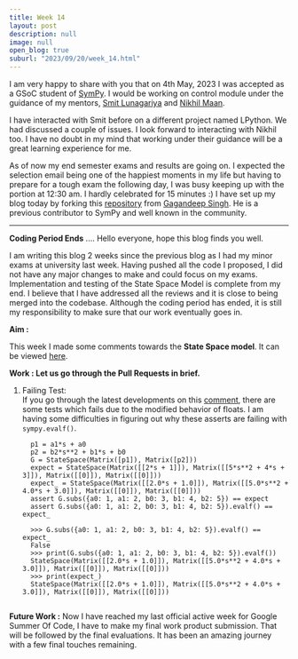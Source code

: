 ```yaml
---
title: Week 14
layout: post
description: null
image: null
open_blog: true
suburl: "2023/09/20/week_14.html"
---
```


I am very happy to share with you that on 4th May, 2023 I was accepted as a
GSoC student of [SymPy](https://www.sympy.org/). I would be working on control module under the guidance
of my mentors, [Smit Lunagariya](https://github.com/Smit-create) and [Nikhil Maan](https://github.com/Sc0rpi0n101).

I have interacted with Smit before on a different project named LPython. We had discussed a couple of issues. I look forward to interacting with Nikhil too. I have no doubt in my mind that working under their guidance will be a great learning experience for me.

As of now my end semester exams and results are going on. I expected the selection email being one of the happiest moments in my life but having to prepare for a tough exam the following day, I was busy keeping up with the portion at 12:30 am. I hardly celebrated for 15 minutes :)
I have set up my blog today by forking this [repository](https://github.com/czgdp1807/czgdp1807.github.io) from [Gagandeep Singh](https://github.com/czgdp1807). He is a previous contributor to SymPy and well known in the community.

---
**Coding Period Ends**
.... Hello everyone, hope this blog finds you well.

I am writing this blog 2 weeks since the previous blog as I had my minor exams at university last week. Having pushed all the code I proposed, I did not have any major changes to make and could focus on my exams. Implementation and testing of the State Space Model is complete from my end. I believe that I have addressed all the reviews and it is close to being merged into the codebase. Although the coding period has ended, it is still my responsibility to make sure that our work eventually goes in. 

**Aim :**

This week I made some comments towards the **State Space model**. It can be viewed [here](https://github.com/sympy/sympy/pull/25473). 

**Work : Let us go through the Pull Requests in brief.**
1. Failing Test: \
   If you go through the latest developments on this [comment](https://github.com/sympy/sympy/pull/25473#discussion_r1326286494), there are some tests which fails due to the modified behavior of floats. I am having some difficulties in figuring out why these asserts are failing with `sympy.evalf()`.

   ```
     p1 = a1*s + a0
     p2 = b2*s**2 + b1*s + b0
     G = StateSpace(Matrix([p1]), Matrix([p2]))
     expect = StateSpace(Matrix([[2*s + 1]]), Matrix([[5*s**2 + 4*s + 3]]), Matrix([[0]]), Matrix([[0]]))
     expect_ = StateSpace(Matrix([[2.0*s + 1.0]]), Matrix([[5.0*s**2 + 4.0*s + 3.0]]), Matrix([[0]]), Matrix([[0]]))
     assert G.subs({a0: 1, a1: 2, b0: 3, b1: 4, b2: 5}) == expect
     assert G.subs({a0: 1, a1: 2, b0: 3, b1: 4, b2: 5}).evalf() == expect_
   
     >>> G.subs({a0: 1, a1: 2, b0: 3, b1: 4, b2: 5}).evalf() == expect_
     False
     >>> print(G.subs({a0: 1, a1: 2, b0: 3, b1: 4, b2: 5}).evalf())
     StateSpace(Matrix([[2.0*s + 1.0]]), Matrix([[5.0*s**2 + 4.0*s + 3.0]]), Matrix([[0]]), Matrix([[0]]))
     >>> print(expect_)
     StateSpace(Matrix([[2.0*s + 1.0]]), Matrix([[5.0*s**2 + 4.0*s + 3.0]]), Matrix([[0]]), Matrix([[0]]))
  

**Future Work :**
Now I have reached my last official active week for Google Summer Of Code, I have to make my final work product submission. That will be followed by the final evaluations. It has been an amazing journey with a few final touches remaining.
